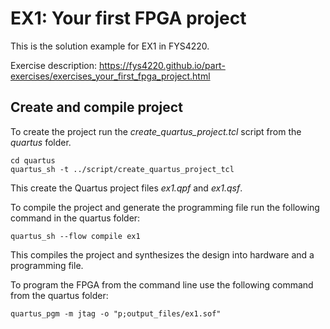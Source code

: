 # EX1: Your first FPGA project


This is the solution example for EX1 in FYS4220.

Exercise description: https://fys4220.github.io/part-exercises/exercises_your_first_fpga_project.html


## Create and compile project

To create the project run the *create_quartus_project.tcl* script from the *quartus* folder.

```
cd quartus
quartus_sh -t ../script/create_quartus_project_tcl
```

This create the Quartus project files *ex1.qpf* and *ex1.qsf*. 

To compile the project and generate the programming file run the following command in the quartus folder:

```
quartus_sh --flow compile ex1
```

This compiles the project and synthesizes the design into hardware and a programming file.

To program the FPGA from the command line use the following command from the quartus folder:

```
quartus_pgm -m jtag -o "p;output_files/ex1.sof" 
```

